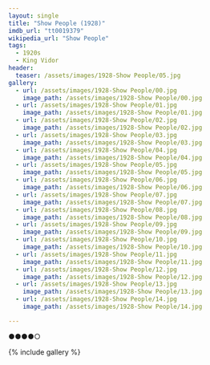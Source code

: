 ```yaml
---
layout: single
title: "Show People (1928)"
imdb_url: "tt0019379"
wikipedia_url: "Show People"
tags:
  - 1920s 
  - King Vidor
header:
  teaser: /assets/images/1928-Show People/05.jpg
gallery:
  - url: /assets/images/1928-Show People/00.jpg
    image_path: /assets/images/1928-Show People/00.jpg  
  - url: /assets/images/1928-Show People/01.jpg
    image_path: /assets/images/1928-Show People/01.jpg
  - url: /assets/images/1928-Show People/02.jpg
    image_path: /assets/images/1928-Show People/02.jpg
  - url: /assets/images/1928-Show People/03.jpg
    image_path: /assets/images/1928-Show People/03.jpg
  - url: /assets/images/1928-Show People/04.jpg
    image_path: /assets/images/1928-Show People/04.jpg
  - url: /assets/images/1928-Show People/05.jpg
    image_path: /assets/images/1928-Show People/05.jpg
  - url: /assets/images/1928-Show People/06.jpg
    image_path: /assets/images/1928-Show People/06.jpg
  - url: /assets/images/1928-Show People/07.jpg
    image_path: /assets/images/1928-Show People/07.jpg
  - url: /assets/images/1928-Show People/08.jpg
    image_path: /assets/images/1928-Show People/08.jpg
  - url: /assets/images/1928-Show People/09.jpg
    image_path: /assets/images/1928-Show People/09.jpg
  - url: /assets/images/1928-Show People/10.jpg
    image_path: /assets/images/1928-Show People/10.jpg
  - url: /assets/images/1928-Show People/11.jpg
    image_path: /assets/images/1928-Show People/11.jpg
  - url: /assets/images/1928-Show People/12.jpg
    image_path: /assets/images/1928-Show People/12.jpg
  - url: /assets/images/1928-Show People/13.jpg
    image_path: /assets/images/1928-Show People/13.jpg
  - url: /assets/images/1928-Show People/14.jpg
    image_path: /assets/images/1928-Show People/14.jpg

---
```

●●●●○

{% include gallery %}
